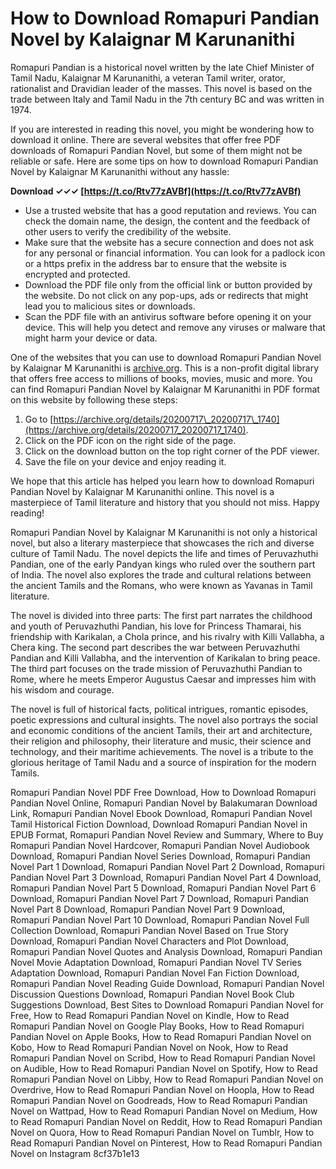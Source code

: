 
 
# How to Download Romapuri Pandian Novel by Kalaignar M Karunanithi
 
Romapuri Pandian is a historical novel written by the late Chief Minister of Tamil Nadu, Kalaignar M Karunanithi, a veteran Tamil writer, orator, rationalist and Dravidian leader of the masses. This novel is based on the trade between Italy and Tamil Nadu in the 7th century BC and was written in 1974.
 
If you are interested in reading this novel, you might be wondering how to download it online. There are several websites that offer free PDF downloads of Romapuri Pandian Novel, but some of them might not be reliable or safe. Here are some tips on how to download Romapuri Pandian Novel by Kalaignar M Karunanithi without any hassle:
 
**Download ✓✓✓ [https://t.co/Rtv77zAVBf](https://t.co/Rtv77zAVBf)**


 
- Use a trusted website that has a good reputation and reviews. You can check the domain name, the design, the content and the feedback of other users to verify the credibility of the website.
- Make sure that the website has a secure connection and does not ask for any personal or financial information. You can look for a padlock icon or a https prefix in the address bar to ensure that the website is encrypted and protected.
- Download the PDF file only from the official link or button provided by the website. Do not click on any pop-ups, ads or redirects that might lead you to malicious sites or downloads.
- Scan the PDF file with an antivirus software before opening it on your device. This will help you detect and remove any viruses or malware that might harm your device or data.

One of the websites that you can use to download Romapuri Pandian Novel by Kalaignar M Karunanithi is [archive.org](https://archive.org/details/20200717_20200717_1740). This is a non-profit digital library that offers free access to millions of books, movies, music and more. You can find Romapuri Pandian Novel by Kalaignar M Karunanithi in PDF format on this website by following these steps:

1. Go to [https://archive.org/details/20200717\_20200717\_1740](https://archive.org/details/20200717_20200717_1740).
2. Click on the PDF icon on the right side of the page.
3. Click on the download button on the top right corner of the PDF viewer.
4. Save the file on your device and enjoy reading it.

We hope that this article has helped you learn how to download Romapuri Pandian Novel by Kalaignar M Karunanithi online. This novel is a masterpiece of Tamil literature and history that you should not miss. Happy reading!
  
Romapuri Pandian Novel by Kalaignar M Karunanithi is not only a historical novel, but also a literary masterpiece that showcases the rich and diverse culture of Tamil Nadu. The novel depicts the life and times of Peruvazhuthi Pandian, one of the early Pandyan kings who ruled over the southern part of India. The novel also explores the trade and cultural relations between the ancient Tamils and the Romans, who were known as Yavanas in Tamil literature.
 
The novel is divided into three parts: The first part narrates the childhood and youth of Peruvazhuthi Pandian, his love for Princess Thamarai, his friendship with Karikalan, a Chola prince, and his rivalry with Killi Vallabha, a Chera king. The second part describes the war between Peruvazhuthi Pandian and Killi Vallabha, and the intervention of Karikalan to bring peace. The third part focuses on the trade mission of Peruvazhuthi Pandian to Rome, where he meets Emperor Augustus Caesar and impresses him with his wisdom and courage.
 
The novel is full of historical facts, political intrigues, romantic episodes, poetic expressions and cultural insights. The novel also portrays the social and economic conditions of the ancient Tamils, their art and architecture, their religion and philosophy, their literature and music, their science and technology, and their maritime achievements. The novel is a tribute to the glorious heritage of Tamil Nadu and a source of inspiration for the modern Tamils.
 
Romapuri Pandian Novel PDF Free Download,  How to Download Romapuri Pandian Novel Online,  Romapuri Pandian Novel by Balakumaran Download Link,  Romapuri Pandian Novel Ebook Download,  Romapuri Pandian Novel Tamil Historical Fiction Download,  Download Romapuri Pandian Novel in EPUB Format,  Romapuri Pandian Novel Review and Summary,  Where to Buy Romapuri Pandian Novel Hardcover,  Romapuri Pandian Novel Audiobook Download,  Romapuri Pandian Novel Series Download,  Romapuri Pandian Novel Part 1 Download,  Romapuri Pandian Novel Part 2 Download,  Romapuri Pandian Novel Part 3 Download,  Romapuri Pandian Novel Part 4 Download,  Romapuri Pandian Novel Part 5 Download,  Romapuri Pandian Novel Part 6 Download,  Romapuri Pandian Novel Part 7 Download,  Romapuri Pandian Novel Part 8 Download,  Romapuri Pandian Novel Part 9 Download,  Romapuri Pandian Novel Part 10 Download,  Romapuri Pandian Novel Full Collection Download,  Romapuri Pandian Novel Based on True Story Download,  Romapuri Pandian Novel Characters and Plot Download,  Romapuri Pandian Novel Quotes and Analysis Download,  Romapuri Pandian Novel Movie Adaptation Download,  Romapuri Pandian Novel TV Series Adaptation Download,  Romapuri Pandian Novel Fan Fiction Download,  Romapuri Pandian Novel Reading Guide Download,  Romapuri Pandian Novel Discussion Questions Download,  Romapuri Pandian Novel Book Club Suggestions Download,  Best Sites to Download Romapuri Pandian Novel for Free,  How to Read Romapuri Pandian Novel on Kindle,  How to Read Romapuri Pandian Novel on Google Play Books,  How to Read Romapuri Pandian Novel on Apple Books,  How to Read Romapuri Pandian Novel on Kobo,  How to Read Romapuri Pandian Novel on Nook,  How to Read Romapuri Pandian Novel on Scribd,  How to Read Romapuri Pandian Novel on Audible,  How to Read Romapuri Pandian Novel on Spotify,  How to Read Romapuri Pandian Novel on Libby,  How to Read Romapuri Pandian Novel on Overdrive,  How to Read Romapuri Pandian Novel on Hoopla,  How to Read Romapuri Pandian Novel on Goodreads,  How to Read Romapuri Pandian Novel on Wattpad,  How to Read Romapuri Pandian Novel on Medium,  How to Read Romapuri Pandian Novel on Reddit,  How to Read Romapuri Pandian Novel on Quora,  How to Read Romapuri Pandian Novel on Tumblr,  How to Read Romapuri Pandian Novel on Pinterest,  How to Read Romapuri Pandian Novel on Instagram
 8cf37b1e13
 
